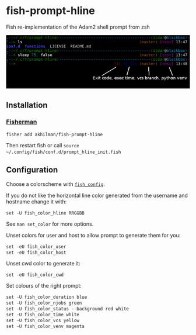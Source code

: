 # fish-prompt-hline

Fish re-implementation of the Adam2 shell prompt from zsh

![Screenshot](screenshot.png)

## Installation

### [Fisherman](https://github.com/fisherman/fisherman)

    fisher add akhilman/fish-prompt-hline

Then restart fish or call `source ~/.config/fish/conf.d/prompt_hline_init.fish`

## Configuration

Choose a colorscheme with
[`fish_config`](https://fishshell.com/docs/current/cmds/fish_config.html).

If you do not like the horizontal line color generated from the username and hostname change it with:

```fish
set -U fish_color_hline RRGGBB
```

See `man set_color` for more options.

Unset colors for user and host to allow prompt to generate them for you:

```fish
set -eU fish_color_user
set -eU fish_color_host
```

Unset cwd color to generate it:

```fish
set -eU fish_color_cwd
```

Set colours of the right prompt:

```fish
set -U fish_color_duration blue
set -U fish_color_njobs green
set -U fish_color_status --background red white
set -U fish_color_time white
set -U fish_color_vcs yellow
set -U fish_color_venv magenta
```
